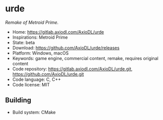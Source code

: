 # urde

_Remake of Metroid Prime._

- Home: https://gitlab.axiodl.com/AxioDL/urde
- Inspirations: Metroid Prime
- State: beta
- Download: https://github.com/AxioDL/urde/releases
- Platform: Windows, macOS
- Keywords: game engine, commercial content, remake, requires original content
- Code repository: https://gitlab.axiodl.com/AxioDL/urde.git, https://github.com/AxioDL/urde.git
- Code language: C, C++
- Code license: MIT

## Building

- Build system: CMake

